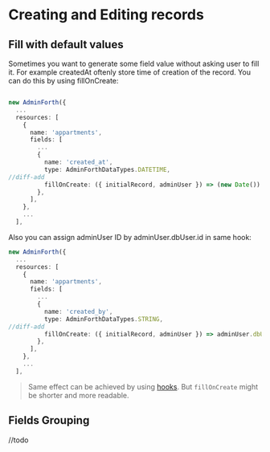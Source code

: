 
# Creating and Editing records

## Fill with default values

Sometimes you want to generate some field value without asking user to fill it. For example createdAt oftenly store time of creation of the record. You can do this by using fillOnCreate:


```typescript title="./resources/appartments.ts" 

new AdminForth({
  ...
  resources: [
    {
      name: 'appartments',
      fields: [
        ...
        {
          name: 'created_at',
          type: AdminForthDataTypes.DATETIME,
//diff-add
          fillOnCreate: ({ initialRecord, adminUser }) => (new Date()).toISOString(),
        },
      ],
    },
    ...
  ],
```


Also you can assign adminUser ID by adminUser.dbUser.id in same hook:

```typescript title="./resources/appartments.ts"
new AdminForth({
  ...
  resources: [
    {
      name: 'appartments',
      fields: [
        ...
        {
          name: 'created_by',
          type: AdminForthDataTypes.STRING,
//diff-add
          fillOnCreate: ({ initialRecord, adminUser }) => adminUser.dbUser.id,
        },
      ],
    },
    ...
  ],
```

> Same effect can be achieved by using [hooks](/docs/tutorial/Customization/hooks/#modify-the-data-before-it-is-saved-to-the-database). But `fillOnCreate` might be shorter and more readable.


## Fields Grouping
 
 
 //todo